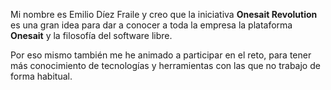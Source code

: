 Mi nombre es Emilio Díez Fraile y creo que la iniciativa **Onesait Revolution**
es una gran idea para dar a conocer a toda la empresa la plataforma **Onesait**
y la filosofía del software libre.

Por eso mismo también me he animado a participar en el reto, para tener más
conocimiento de tecnologías y herramientas con las que no trabajo de forma
habitual.